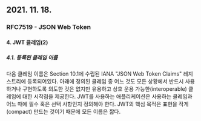 ## 2021. 11. 18.

### RFC7519 - JSON Web Token

#### 4. JWT 클레임(2)

##### 4.1. 등록된 클레임 이름

다음 클레임 이름은 Section 10.1에 수립된 IANA "JSON Web Token Claims" 레지스트리에 등록되어있다. 아래에 정의된 클레임 중 어느 것도 모든 상황에서 반드시 사용하거나 구현하도록 의도한 것은 없지만 유용하고 상호 운용 가능한(interoperable) 클레임에 대한 시작점을 제공한다. JWT를 사용하는 애플리케이션은 사용하는 클레임과 어느 때에 필수 혹은 선택 사항인지 정의해야 한다. JWT의 핵심 목적은 표현을 작게(compact) 만드는 것이기 때문에 모든 이름은 짧다.


